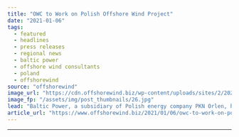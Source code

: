 ```yaml
---
title: "OWC to Work on Polish Offshore Wind Project"
date: "2021-01-06"
tags: 
  - featured
  - headlines
  - press releases
  - regional news
  - baltic power
  - offshore wind consultants
  - poland
  - offshorewind
source: "offshorewind"
image_url: "https://cdn.offshorewind.biz/wp-content/uploads/sites/2/2021/01/06091004/OWC-to-Work-on-Polish-Offshore-Wind-Project.jpg"
image_fp: "/assets/img/post_thumbnails/26.jpg"
lead: "Baltic Power, a subsidiary of Polish energy company PKN Orlen, has appointed Offshore Wind"
article_url: "https://www.offshorewind.biz/2021/01/06/owc-to-work-on-polish-offshore-wind-project/"
---
```


---
